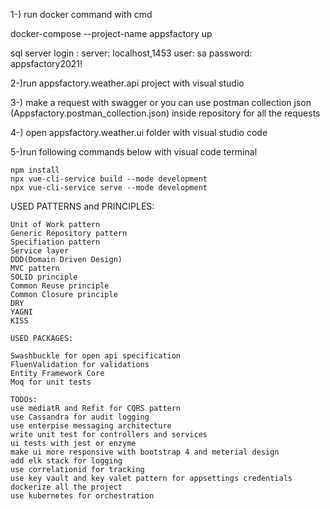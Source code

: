 1-) run docker command with cmd

docker-compose --project-name appsfactory up

sql server login : server: localhost,1453 user: sa password: appsfactory2021!

2-)run appsfactory.weather.api project with visual studio

3-) make a request with swagger or you can use postman collection json (Appsfactory.postman_collection.json) inside repository for all the requests

4-) open appsfactory.weather.ui folder with visual studio code

5-)run following commands below with visual code terminal

	npm install
	npx vue-cli-service build --mode development
	npx vue-cli-service serve --mode development
	

USED PATTERNS and PRINCIPLES:

	Unit of Work pattern
	Generic Repository pattern
	Specifiation pattern
	Service layer
	DDD(Domain Driven Design)
	MVC pattern
	SOLID principle
	Common Reuse principle
	Common Closure principle
	DRY
	YAGNI
	KISS
    
	USED PACKAGES:

	Swashbuckle for open api specification
	FluenValidation for validations
	Entity Framework Core
	Moq for unit tests
  
	TODOs:
	use mediatR and Refit for CQRS pattern
	use Cassandra for audit logging
	use enterpise messaging architecture
	write unit test for controllers and services
	ui tests with jest or enzyme
	make ui more responsive with bootstrap 4 and meterial design
	add elk stack for logging
	use correlationid for tracking
	use key vault and key valet pattern for appsettings credentials
	dockerize all the project
	use kubernetes for orchestration
